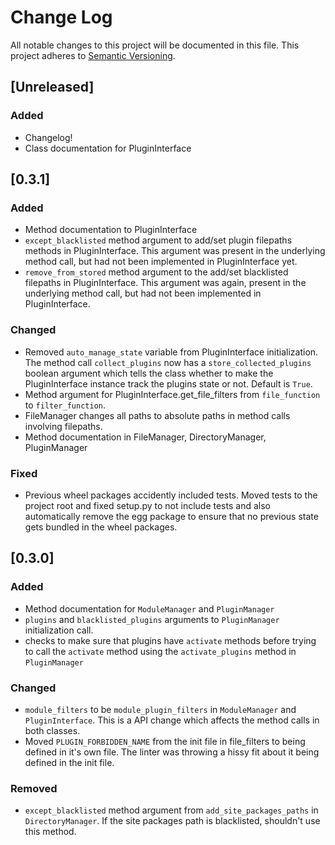 # Change Log
All notable changes to this project will be documented in this file.
This project adheres to [Semantic Versioning](http://semver.org/).

## [Unreleased]
### Added
- Changelog!
- Class documentation for PluginInterface

## [0.3.1]
### Added
- Method documentation to PluginInterface
- `except_blacklisted` method argument to add/set plugin filepaths methods in PluginInterface. This argument was present in the underlying method call, but had not been implemented in PluginInterface yet.
- `remove_from_stored` method argument to the add/set blacklisted filepaths in PluginInterface. This argument was again, present in the underlying method call, but had not been implemented in PluginInterface.

### Changed
- Removed `auto_manage_state` variable from PluginInterface initialization. The method call `collect_plugins` now has a `store_collected_plugins` boolean argument which tells the class whether to make the PluginInterface instance track the plugins state or not. Default is `True`.
- Method argument for PluginInterface.get_file_filters from `file_function` to `filter_function`.
- FileManager changes all paths to absolute paths in method calls involving filepaths.
- Method documentation in FileManager, DirectoryManager, PluginManager

### Fixed
- Previous wheel packages accidently included tests. Moved tests to the project root and fixed setup.py to not include tests and also automatically remove the egg package to ensure that no previous state gets bundled in the wheel packages.

## [0.3.0]
### Added
- Method documentation for `ModuleManager` and `PluginManager`
- `plugins` and `blacklisted_plugins` arguments to `PluginManager` initialization call.
- checks to make sure that plugins have `activate` methods before trying to call the `activate` method using the `activate_plugins` method in `PluginManager`

### Changed
- `module_filters` to be `module_plugin_filters` in `ModuleManager` and `PluginInterface`. This is a API change which affects the method calls in both classes.
- Moved `PLUGIN_FORBIDDEN_NAME` from the init file in file_filters to being defined in it's own file. The linter was throwing a hissy fit about it being defined in the init file.

### Removed
- `except_blacklisted` method argument from `add_site_packages_paths` in `DirectoryManager`. If the site packages path is blacklisted, shouldn't use this method.
